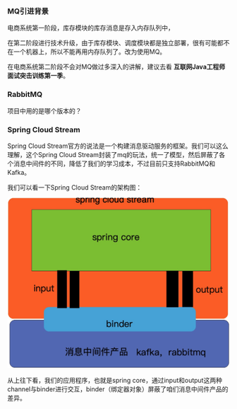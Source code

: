 ### MQ引进背景

电商系统第一阶段，库存模块的库存消息是存入内存队列中，

在第二阶段进行技术升级，由于库存模块、调度模块都是独立部署，很有可能都不在一个机器上，所以不能再用内存队列了。改为使用MQ。

在电商系统第二阶段不会对MQ做过多深入的讲解，建议去看 **互联网Java工程师面试突击训练第一季**。

### RabbitMQ

项目中用的是哪个版本的？

### Spring Cloud Stream

Spring Cloud Stream官方的说法是一个构建消息驱动服务的框架。我们可以这么理解，这个Spring Cloud Stream封装了mq的玩法，统一了模型，然后屏蔽了各个消息中间件的不同，降低了我们的学习成本，不过目前只支持RabbitMQ和Kafka。

我们可以看一下Spring Cloud Stream的架构图：

<img src="README.assets/image-20210711190326552.png" alt="image-20210711190326552" style="zoom:50%;" />

从上往下看，我们的应用程序，也就是spring core，通过input和output这两种channel与binder进行交互，binder（绑定器对象）屏蔽了咱们消息中间件产品的差异。